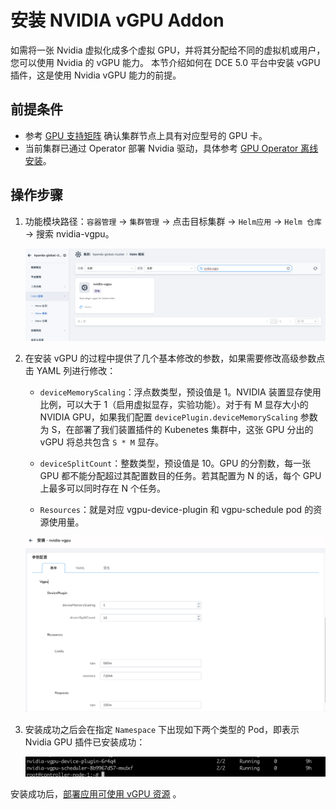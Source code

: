 # 安装 NVIDIA vGPU Addon

如需将一张 Nvidia 虚拟化成多个虚拟 GPU，并将其分配给不同的虚拟机或用户，您可以使用 Nvidia 的 vGPU 能力。
本节介绍如何在 DCE 5.0 平台中安装 vGPU 插件，这是使用 Nvidia vGPU 能力的前提。
## 前提条件

- 参考 [GPU 支持矩阵](gpu_matrix.md) 确认集群节点上具有对应型号的 GPU 卡。
- 当前集群已通过 Operator 部署 Nvidia 驱动，具体参考 [GPU Operator 离线安装](./install_nvidia_driver_of_operator.md)。

## 操作步骤

1. 功能模块路径：`容器管理` -> `集群管理` -> 点击目标集群 -> `Helm应用` -> `Helm 仓库` -> 搜索 nvidia-vgpu。

    ![Alt text](./images/vgpu-addon.png)

2. 在安装 vGPU 的过程中提供了几个基本修改的参数，如果需要修改高级参数点击 YAML 列进行修改：

    - `deviceMemoryScaling`：浮点数类型，预设值是 1。NVIDIA 装置显存使用比例，可以大于 1（启用虚拟显存，实验功能）。对于有 M 显存大小的 NVIDIA GPU，如果我们配置 `devicePlugin.deviceMemoryScaling` 参数为 S，在部署了我们装置插件的 Kubenetes 集群中，这张 GPU 分出的 vGPU 将总共包含 `S * M` 显存。

    - `deviceSplitCount`：整数类型，预设值是 10。GPU 的分割数，每一张 GPU 都不能分配超过其配置数目的任务。若其配置为 N 的话，每个 GPU 上最多可以同时存在 N 个任务。
    
    - `Resources`：就是对应 vgpu-device-plugin 和 vgpu-schedule pod 的资源使用量。

    ![Alt text](./images/vgpu-pararm.png)

3. 安装成功之后会在指定 `Namespace` 下出现如下两个类型的 Pod，即表示 Nvidia GPU 插件已安装成功：
   
    ![Alt text](./images/vgpu-pod.png)

安装成功后，[部署应用可使用 vGPU 资源](vgpu_user.md) 。

